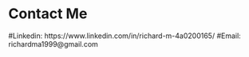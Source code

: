 <h1>Contact Me</h1>
#Linkedin: https://www.linkedin.com/in/richard-m-4a0200165/
#Email: richardma1999@gmail.com
